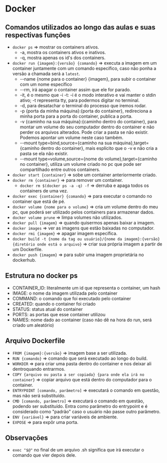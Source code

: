 # Docker

## Comandos utilizados ao longo das aulas e suas respectivas funções

- `docker ps` => mostrar os containers ativos.
  - -a, mostra os containers ativos e inativos.
  - -q, mostra apenas os id's dos containers.
- `docker run {imagem}:{versão} {comando}` => executa a imagem em um container juntamente com um comando específico, caso não ponha a versão a chamada será a `latest`.
  - --name {nome para o container} {imagem}, para subir o container com um nome específico
  - --rm, irá apagar o container assim que ele for parado.
  - -it, é o mesmo que -i -t: -i é o modo interativo e vai manter o stdin ativo; -t representa tty, para podermos digitar no terminal.
  - -d, para desatachar o terminal do processo que iremos rodar.
  - -p {porta da minha máquina}:{porta do container}, redireciona a minha porta para a porta do container, publica a porta.
  - -v {caminho na sua máquina}:{caminho dentro do container}, para montar um volume do seu computador dentro do container e não perder os arquivos alterados. Pode criar a pasta se não existir. Podemos apontar um volume neste caso também.
  - --mount type=bind,source={caminho na sua máquina},target={caminho dentro do container}, mais esplícito que o -v e não cria a pasta se ela não existir.
  - --mount type=volume,source={nome do volume},target={caminho no container}, utiliza um volume criado no pc que pode ser compartilhado entre outros containers.
- `docker start {container}` => sobe um container anteriormente criado.
- `docker rm {container}` => para remover um container.
  - `docker rm $(docker ps -a -q) -f` => derruba e apaga todos os containers de uma vez.
- `docker exec {container} {comando}` => para executar o comando no container que está de pé.
- `docker volume {nome para o volume}` => cria um volume dentro do meu pc, que poderá ser utilizado pelos containers para armazenar dados.
- `docker volume prune` => limpa volumes não utilizados.
- `docker pull {imagem}` => quando quisermos apenas baixar a imagem.
- `docker images` => ver as imagens que estão baixadas no computador.
- `docker rmi {imagem}` => apagar imagem específica. 
- `docker build -t {nome da tag ou usuário}/{nome da imagem}:{versão} {diretório onde está o arquivo}` => criar sua própria imagem a partir de um Dockerfile.
- `docker push {imagem}` => para subir uma imagem proprietária no dockerhub.

## Estrutura no docker ps

- CONTAINER_ID: literalmente um id que representa o container, um hash
- IMAGE: o nome da imagem utilizada pelo container
- COMMAND: o comando que foi executado pelo container
- CREATED: quando o container foi criado
- STATUS: status atual do container
- PORTS: as portas que esse container utilizou
- NAMES: nome dado ao container (caso não dê na hora do run, será criado um aleatório)

## Arquivo Dockerfile

- `FROM {imagem}:{versão}` => imagem base a ser utilizada.
- `RUN {comando}` => comando que será executado ao longo do build.
- `WORKDIR` => para criar uma pasta dentro do container e nos deixar ali dentroquando entrarmos.
- `COPY {arquivo ou pasta a ser copiada} {para onde ela irá no container}` => copiar arquivo que está dentro do computador para o container.
- `ENTRYPOINT [comando, parâmetro]` => executará o comando em questão, mas não será substituído.
- `CMD [comando, parâmetro]` => executará o comando em questão, podendo ser substituído. Entra como parâmetro do entrypoint e é considerado como "padrão" caso o usuário não passe outro parâmetro.
- `ENV {variável}` => para criar variáveis de ambiente.
- `EXPOSE` => para expôr uma porta.

## Observações
- `exec "$@"` no final de um arquivo .sh significa que irá executar o comando que vier depois dele.